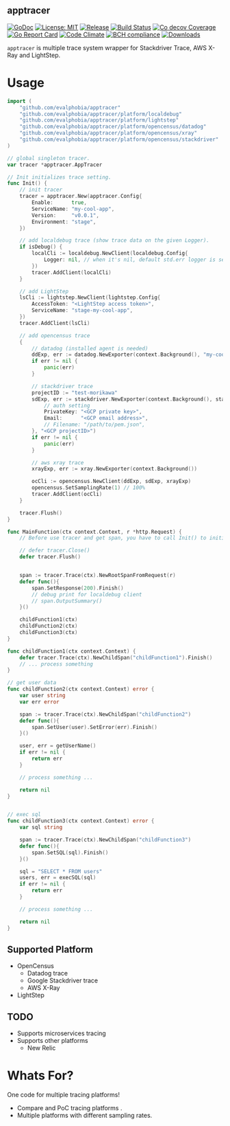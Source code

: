 apptracer
----

[![GoDoc][1]][2] [![License: MIT][3]][4] [![Release][5]][6] [![Build Status][7]][8] [![Co decov Coverage][11]][12] [![Go Report Card][13]][14] [![Code Climate][19]][20] [![BCH compliance][21]][22] [![Downloads][15]][16]

[1]: https://godoc.org/github.com/evalphobia/apptracer?status.svg
[2]: https://godoc.org/github.com/evalphobia/apptracer
[3]: https://img.shields.io/badge/License-MIT-blue.svg
[4]: LICENSE.md
[5]: https://img.shields.io/github/release/evalphobia/apptracer.svg
[6]: https://github.com/evalphobia/apptracer/releases/latest
[7]: https://travis-ci.org/evalphobia/apptracer.svg?branch=master
[8]: https://travis-ci.org/evalphobia/apptracer
[9]: https://coveralls.io/repos/evalphobia/apptracer/badge.svg?branch=master&service=github
[10]: https://coveralls.io/github/evalphobia/apptracer?branch=master
[11]: https://codecov.io/github/evalphobia/apptracer/coverage.svg?branch=master
[12]: https://codecov.io/github/evalphobia/apptracer?branch=master
[13]: https://goreportcard.com/badge/github.com/evalphobia/apptracer
[14]: https://goreportcard.com/report/github.com/evalphobia/apptracer
[15]: https://img.shields.io/github/downloads/evalphobia/apptracer/total.svg?maxAge=1800
[16]: https://github.com/evalphobia/apptracer/releases
[17]: https://img.shields.io/github/stars/evalphobia/apptracer.svg
[18]: https://github.com/evalphobia/apptracer/stargazers
[19]: https://codeclimate.com/github/evalphobia/apptracer/badges/gpa.svg
[20]: https://codeclimate.com/github/evalphobia/apptracer
[21]: https://bettercodehub.com/edge/badge/evalphobia/apptracer?branch=master
[22]: https://bettercodehub.com/

`apptracer` is multiple trace system wrapper for Stackdriver Trace, AWS X-Ray and LightStep.

# Usage

```go
import (
	"github.com/evalphobia/apptracer"
	"github.com/evalphobia/apptracer/platform/localdebug"
	"github.com/evalphobia/apptracer/platform/lightstep"
	"github.com/evalphobia/apptracer/platform/opencensus/datadog"
	"github.com/evalphobia/apptracer/platform/opencensus/xray"
	"github.com/evalphobia/apptracer/platform/opencensus/stackdriver"
)

// global singleton tracer.
var tracer *apptracer.AppTracer

// Init initializes trace setting.
func Init() {
	// init tracer
	tracer = apptracer.New(apptracer.Config{
		Enable:      true,
		ServiceName: "my-cool-app",
		Version:     "v0.0.1",
		Environment: "stage",
	})

	// add localdebug trace (show trace data on the given Logger).
	if isDebug() {
		localCli := localdebug.NewClient(localdebug.Config{
			Logger: nil, // when it's nil, default std.err logger is set.
		})
		tracer.AddClient(localCli)
	}

	// add LightStep
	lsCli := lightstep.NewClient(lightstep.Config{
		AccessToken: "<LightStep access token>",
		ServiceName: "stage-my-cool-app",
	})
	tracer.AddClient(lsCli)

	// add opencensus trace
	{
		// datadog (installed agent is needed)
		ddExp, err := datadog.NewExporter(context.Background(), "my-cool-app")
		if err != nil {
			panic(err)
		}

		// stackdriver trace
		projectID := "test-morikawa"
		sdExp, err := stackdriver.NewExporter(context.Background(), stackdriver.Config{
			// auth setting
			PrivateKey: "<GCP private key>",
			Email:      "<GCP email address>",
			// Filename: "/path/to/pem.json",
		}, "<GCP projectID>")
		if err != nil {
			panic(err)
		}

		// aws xray trace
		xrayExp, err := xray.NewExporter(context.Background())

		ocCli := opencensus.NewClient(ddExp, sdExp, xrayExp)
		opencensus.SetSamplingRate(1) // 100%
		tracer.AddClient(ocCli)
	}

	tracer.Flush()
}

func MainFunction(ctx context.Context, r *http.Request) {
    // Before use tracer and get span, you have to call Init() to initialzed tracer.

	// defer tracer.Close()
	defer tracer.Flush()


	span := tracer.Trace(ctx).NewRootSpanFromRequest(r)
	defer func(){
		span.SetResponse(200).Finish()
		// debug print for localdebug client
		// span.OutputSummary()
	}()

	childFunction1(ctx)
	childFunction2(ctx)
	childFunction3(ctx)
}

func childFunction1(ctx context.Context) {
	defer tracer.Trace(ctx).NewChildSpan("childFunction1").Finish()
	// ... process something
}

// get user data
func childFunction2(ctx context.Context) error {
	var user string
	var err error

	span := tracer.Trace(ctx).NewChildSpan("childFunction2")
	defer func(){
		span.SetUser(user).SetError(err).Finish()
	}()

	user, err = getUserName()
	if err != nil {
		return err
	}

	// process something ...

	return nil
}


// exec sql
func childFunction3(ctx context.Context) error {
	var sql string

	span := tracer.Trace(ctx).NewChildSpan("childFunction3")
	defer func(){
		span.SetSQL(sql).Finish()
	}()

	sql = "SELECT * FROM users"
	users, err = execSQL(sql)
	if err != nil {
		return err
	}

	// process something ...

	return nil
}
```

## Supported Platform

- OpenCensus
	- Datadog trace
	- Google Stackdriver trace
	- AWS X-Ray
- LightStep

## TODO

- Supports microservices tracing
- Supports other platforms
    - New Relic

# Whats For?

One code for multiple tracing platforms!

- Compare and PoC tracing platforms .
- Multiple platforms with different sampling rates.

